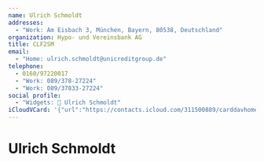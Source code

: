 ```yaml
---
name: Ulrich Schmoldt
addresses:
  - "Work: Am Eisbach 3, München, Bayern, 80538, Deutschland"
organization: Hypo- und Vereinsbank AG
title: CLF2SM
email:
  - "Home: ulrich.schmoldt@unicreditgroup.de"
telephone:
  - 0160/97220017
  - "Work: 089/378-27224"
  - "Work: 089/37833-27224"
social profile:
  - "Widgets: 🔄 Ulrich Schmoldt"
iCloudVCard: '{"url":"https://contacts.icloud.com/311500889/carddavhome/card/NGM3Mzk0ZTAtMTRkYy00MWIxLWJiNTQtYjQ1MGNkY2EwNmYx.vcf","etag":"\"kmfhcvjy\"","data":"BEGIN:VCARD\r\nVERSION:3.0\r\nFN:\r\nN:Schmoldt;Ulrich;;;\r\nUID:4c7394e0-14dc-41b1-bb54-b450cdca06f1\r\nADR;TYPE=WORK:;;Am Eisbach 3;München;Bayern;80538;Deutschland;\r\nPRODID:ez-vcard 0.9.13-fc\r\nREV:2025-04-03T22:14:20Z\r\nORG:Hypo- und Vereinsbank AG;\r\nTITLE:CLF2SM\r\nEMAIL;TYPE=HOME:ulrich.schmoldt@unicreditgroup.de\r\nTEL;TYPE=CELL:0160/97220017\r\nTEL;TYPE=WORK:089/378-27224\r\nTEL;TYPE=WORK:089/37833-27224\r\nX-SOCIALPROFILE;CHARSET=UTF-8;TYPE=widgets:🔄 Ulrich Schmoldt\r\nEND:VCARD"}'
---
```

# Ulrich Schmoldt